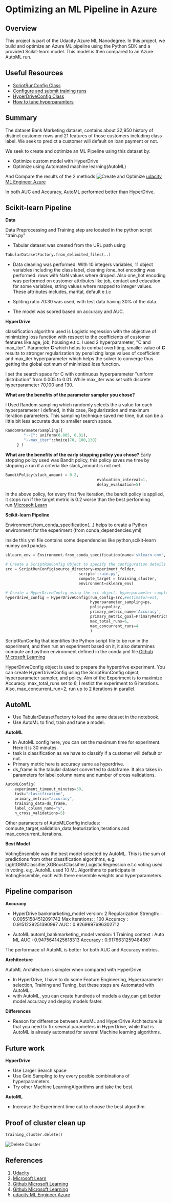 # Optimizing an ML Pipeline in Azure

## Overview
This project is part of the Udacity Azure ML Nanodegree.
In this project, we build and optimize an Azure ML pipeline using the Python SDK and a provided Scikit-learn model.
This model is then compared to an Azure AutoML run.

## Useful Resources
- [ScriptRunConfig Class](https://docs.microsoft.com/en-us/python/api/azureml-core/azureml.core.scriptrunconfig?view=azure-ml-py)
- [Configure and submit training runs](https://docs.microsoft.com/en-us/azure/machine-learning/how-to-set-up-training-targets)
- [HyperDriveConfig Class](https://docs.microsoft.com/en-us/python/api/azureml-train-core/azureml.train.hyperdrive.hyperdriveconfig?view=azure-ml-py)
- [How to tune hyperparamters](https://docs.microsoft.com/en-us/azure/machine-learning/how-to-tune-hyperparameters)


## Summary

The dataset Bank Marketing dataset, contains about 32,950 history of distinct customer rows and 21 features of those customers including class label. We seek to predict a customer will default on loan payment or not.

We seek to create and optimize an ML Pipeline using this dataset by:

* Optimize custom model with HyperDrive
* Optimize using Automated machine learning(AutoML)


And Compare the results of the 2 methods
![Create and Optimize](Creating_Optimize_ML_Pipeline.png)
[udacity ML Engineer Azure](https://www.udacity.com/course/machine-learning-engineer-for-microsoft-azure-nanodegree--nd00333)

In both AUC and Accuracy, AutoML performed better than HyperDrive.

## Scikit-learn Pipeline

**Data**

Data Preprocessing and Training step are located in the python script "train.py"

* Tabular dataset was created from the URL path using 

```python 
TabularDatasetFactory.from_delimited_files(..)
```
* Data cleaning was performed:
With 10 integers variables, 11 object variables including the class label, cleaning /one_hot encoding was performed. rows with NaN values where droped. Also one_hot encoding was performed on customer attributes like job, contact and education. for  some variables, string values where mapped to integer values. These attributes includes, marital, default e.t.c

* Spliting ratio 70:30 was used, with test data having 30% of the data.

* The model was scored based on accuracy and AUC.


**HyperDrive**

classification algorithm used is Logistic regression with the objective of minimizing loss function with respect to the coefficients of customer features like age, job,  housing e.t.c. 
I used 2 hyperparameter, "C and max_iter". Parameter  **C** which helps to combat overfiting, smaller value of **C** results to stronger regularization by penalizing large values of coefficient and max_iter hyperparameter which helps the solver to converge thus getting the global optimum of minimized loss function.


I set the search space for C with continuous hyperparameter "uniform distribution" from 0.005 to 0.01. While max_iter was set with discrete hyperparameter 70,100 and 130.

**What are the benefits of the parameter sampler you chose?**

I Used Random sampling which randomly selects the a value for each hyperparameter I defined, in this case, Regularization and maximum iteration parameters.
This sampling technique saved me time, but can be a little bit less accurate due to smaller search space.

```python
RandomParameterSampling({
        "--C": uniform(0.005, 0.01),
        "--max_iter":choice(70, 100,130) 
     } )
```

**What are the benefits of the early stopping policy you chose?**
Early stopping policy used was Bandit policy, this policy saves me time by stopping a run if a criteria like slack_amount is not met. 

```python
BanditPolicy(slack_amount = 0.2,
                                        evaluation_interval=1,
                                        delay_evaluation=5)
```
In the above policy, for every first five iteration, the bandit policy is applied, it stops run if the target metric is 0.2 worse than the best performing run.[Microsoft Learn](https://docs.microsoft.com/en-us/learn/modules/tune-hyperparameters-with-azure-machine-learning/4-early-termination)


**Scikit-learn Pipeline**

Environment.from_conda_specification(...) helps to create a Python environment for the experiment (from conda_dependencies.yml)

inside this yml file contains some dependencies like python,scikit-learn numpy and pandas.

```python
sklearn_env = Environment.from_conda_specification(name='sklearn-env', file_path=experiment_folder +'/conda_dependencies.yml')

# Create a ScriptRunConfig Object to specify the configuration details of your training job
src = ScriptRunConfig(source_directory=experiment_folder,
                                script='train.py',
                                compute_target = training_cluster,
                                environment=sklearn_env)

# Create a HyperDriveConfig using the src object, hyperparameter sampler, and policy.
hyperdrive_config = HyperDriveConfig(run_config=src,#estimator=est,
                                     hyperparameter_sampling=ps,
                                     policy=policy,
                                     primary_metric_name='Accuracy',
                                     primary_metric_goal=PrimaryMetricGoal.MAXIMIZE,
                                     max_total_runs=6,
                                     max_concurrent_runs=4
                                     )
```
ScriptRunConfig that identifies the Python script file to be run in the experiment, and then run an experiment based on it, it also determines compute and python environment defined in the conda yml file.[Github Microsoft Learning](https://github.com/MicrosoftLearning/mslearn-dp100/blob/main/04%20-%20Run%20Experiments.ipynb)

HyperDriveConfig object is used to prepare the hyperdrive experiment. You can create HyperDriveConfig using the ScriptRunConfig object, hyperparameter sampler, and policy. Aim of the Experiment is to maximize Accuracy. max_total_runs set to 6, I restict the experiment to 6 iterations. Also, max_concurrent_run=2, run up to 2 iterations in parallel.

## AutoML

* Use TabularDatasetFactory to load the same dataset in the notebook.
* Use AutoML to find, train and tune a model.

**AutoML**

* In AutoML config here, you can set the maximum time for experiment. Here it is 30 minutes.
* task is classification as we have to classify if a customer will default or not.
* Primary metric here is accuracy same as hyperdrive.
* ds_frame is the tabular dataset converted to dataframe.
It also takes in parameters for label column name and number of cross validations. 

```python
AutoMLConfig(
    experiment_timeout_minutes=30,
    task="classification",
    primary_metric="accuracy",
    training_data=ds_frame,
    label_column_name="y",
    n_cross_validations=5)
```
Other parameters of AutoMLConfig includes:
compute_target,validation_data,featurization,iterations and max_concurrent_iterations.

**Best Model**

VotingEnsemble was the best model selected by AutoML. This is the sum of predictions from other classification algorithms, e.g. LightGBMClassifier,XGBoostClassifier,LogisticRegression e.t.c voting used in voting. e.g. AutoML used 10 ML Algorithms to participate in VotingEnsemble, each with there ensemble weights and hyperparameters.

## Pipeline comparison

**Accuracy**

* HyperDrive
bankmarketing_model version: 2
	 Regularization Strength: : 0.00551584512091742
	 Max iterations: : 100
	 Accuracy : 0.9151239251390997
	 AUC : 0.9269997696302712

* AutoML
automl_bankmarketing_model version: 1
	 Training context : Auto ML
     AUC : 0.9475641425618313
	 Accuracy : 0.9176631259484067

The performace of AutoML is better for both AUC and Accuracy metrics.

**Architecture**

AutoML Architecture is simpler when compared with HyperDrive. 
* In HyperDrive, I have to do some Feature Engineering, Hyperparameter selection, Training and Tuning, but these steps are Automated with AutoML.
* with AutoML, you can create hundreds of models a day,can get better model accuracy and deploy models faster.

**Differences**

* Reason for difference between AutoML and HyperDrive Architecture is that you need to fix several parameters in HyperDrive, while that is AutoML is already automated for several Machine learning algorithms.

## Future work

**HyperDrive**
  * Use Larger Search space
  * Use Grid Sampling to try every posible combinations of hyperparameters.
  * Try other Machine LearningAlgorithms and take the best.
  
**AutoML**
  * Increase the Experiment time out to choose the best algorithm.  

## Proof of cluster clean up

```py
training_cluster.delete()
```

![Delete Cluster](Delete_Cluster.png)

## References

1. [Udacity](Udacity.com)
2. [Microsoft Learn](https://docs.microsoft.com/en-us/learn/paths/build-ai-solutions-with-azure-ml-service/)
3. [Github Microsoft Learning](https://github.com/MicrosoftLearning/mslearn-dp100/blob/main/11%20-%20Tune%20Hyperparameters.ipynb)
4. [Github Microsoft Learning](https://github.com/MicrosoftLearning/mslearn-dp100/blob/main/04%20-%20Run%20Experiments.ipynb)
5. [udacity ML Engineer Azure](https://www.udacity.com/course/machine-learning-engineer-for-microsoft-azure-nanodegree--nd00333)
